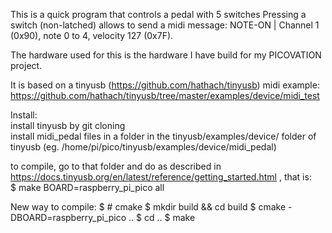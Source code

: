 This is a quick program that controls a pedal with 5 switches
Pressing a switch (non-latched) allows to send a midi message: NOTE-ON | Channel 1 (0x90), note 0 to 4, velocity 127 (0x7F).   

The hardware used for this is the hardware I have build for my PICOVATION project.   

It is based on a tinyusb (https://github.com/hathach/tinyusb) midi example: https://github.com/hathach/tinyusb/tree/master/examples/device/midi_test   

Install:   
install tinyusb by git cloning  
install midi_pedal files in a folder in the tinyusb/examples/device/ folder of tinyusb (eg. /home/pi/pico/tinyusb/examples/device/midi_pedal)  

to compile, go to that folder and do as described in https://docs.tinyusb.org/en/latest/reference/getting_started.html , that is:   
$ make BOARD=raspberry_pi_pico all


New way to compile:
$ # cmake
$ mkdir build && cd build
$ cmake -DBOARD=raspberry_pi_pico ..
$ cd ..
$ make
